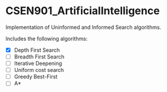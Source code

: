 # CSEN901_ArtificialIntelligence
Implementation of Uninformed and Informed Search algorithms.

Includes the following algorithms:
- [x] Depth First Search
- [ ] Breadth First Search
- [ ] Iterative Deepening
- [ ] Uniform cost search
- [ ] Greedy Best-First
- [ ] A*
